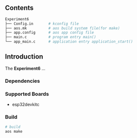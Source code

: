 ## Contents

```sh
Experiment6
├── Config.in       # kconfig file
├── aos.mk          # aos build system file(for make)
├── app.config      # aos app config file
├── main.c          # program entry main()
└── app_main.c      # application entry application_start()
```

## Introduction

The **Experiment6** ...

### Dependencies

### Supported Boards

- esp32devkitc

### Build

```sh
# build
aos make
```
